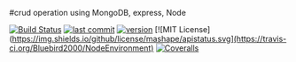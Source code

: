 #crud operation using MongoDB, express, Node


[![Build Status](https://travis-ci.org/Bluebird2000/NodeEnvironment.svg?branch=master)](https://travis-ci.org/Bluebird2000/NodeEnvironment)
[![last commit](https://img.shields.io/github/last-commit/google/skia.svg)](https://travis-ci.org/Bluebird2000/NodeEnvironment)
[![version](https://img.shields.io/github/package-json/v/badges/shields.svg)](https://travis-ci.org/Bluebird2000/NodeEnvironment)
[![MIT License](https://img.shields.io/github/license/mashape/apistatus.svg](https://travis-ci.org/Bluebird2000/NodeEnvironment)
[![Coveralls](https://img.shields.io/coveralls/github/jekyll/jekyll.svg)](https://travis-ci.org/Bluebird2000/NodeEnvironment)




